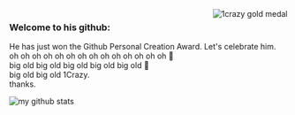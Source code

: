 <img align="right" src="https://th.bing.com/th/id/OIP.IPQVax9ZoeQYEBR4LZ2wHQHaJ7?pid=Api&rs=1" alt="1crazy gold medal">

<!--
**1Crazy/1Crazy** is a ✨ _special_ ✨ repository because its `README.md` (this file) appears on your GitHub profile.

Here are some ideas to get you started:

- 🔭 I’m currently working on ...
- 🌱 I’m currently learning ...
- 👯 I’m looking to collaborate on ...
- 🤔 I’m looking for help with ...
- 💬 Ask me about ...
- 📫 How to reach me: ...
- 😄 Pronouns: ...
- ⚡ Fun fact: ...
-->
### Welcome to his github:

He has just won the Github Personal Creation Award. Let's celebrate him.
<br/>
oh oh oh oh oh oh oh oh oh oh oh oh oh oh 👋
<br/>
big old  big old  big old  big old  big old 👋
<br/>
big old big old 1Crazy.
<br/>
thanks.

![my github stats](https://github-readme-stats.vercel.app/api?username=1Crazy&show_icons=true&hide_border=true)
